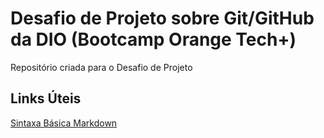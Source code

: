 # Desafio de Projeto sobre Git/GitHub da DIO (Bootcamp Orange Tech+)
Repositório criada para o Desafio de Projeto

## Links Úteis
[Sintaxa Básica Markdown](https://www.markdownguide.org/basic-syntax/)
